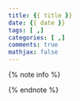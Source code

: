 ```yaml
---
title: {{ title }}
date: {{ date }}
tags: [ ,]
categories: [ ,]
comments: true
mathjax: false
---
```


<meta name="referrer" content="no-referrer" />

{% note info %}


{% endnote %}
<!--more-->
